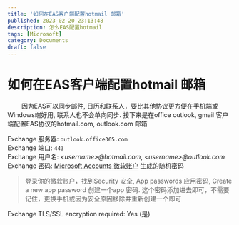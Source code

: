 ```yaml
---
title: '如何在EAS客户端配置hotmail 邮箱'
published: 2023-02-20 23:13:48
description: 怎么EAS配置hotmail
tags: [Microsoft]
category: Documents
draft: false
---
```


# 如何在EAS客户端配置hotmail 邮箱


        因为EAS可以同步邮件, 日历和联系人，要比其他协议更方便在手机端或Windows端好用, 联系人也不会单向同步. 接下来是在office outlook, gmail 客户端配置EAS协议的hotmail.com, outlook.com 邮箱

Exchange 服务器: `outlook.office365.com`  
Exchange 端口: `443`  
Exchange 用户名: _\<username\>@hotmail.com_, _\<username\>@outlook.com_  
Exchange 密码: [Microsoft Accounts 微软账户](https://accounts.microsoft.com) 生成的随机密码  

> 登录你的微软账户，找到Security 安全, App passwords 应用密码, Create a new app password 创建一个app 密码. 这个密码添加进去即可，不需要记住，更换手机或因为安全原因移除并重新创建一个即可

Exchange TLS/SSL encryption required: Yes (是)  